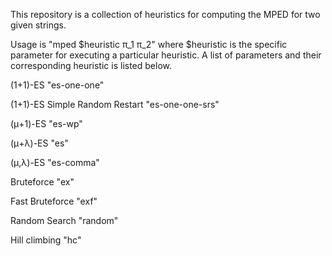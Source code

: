 This repository is a collection of heuristics for computing the MPED for two given strings.

Usage is "mped $heuristic π_1 π_2" where $heuristic is the specific parameter for executing a particular heuristic. A list of parameters and their corresponding heuristic is listed below.

(1+1)-ES 						            "es-one-one"

(1+1)-ES Simple Random Restart 	"es-one-one-srs"

(μ+1)-ES 					            	"es-wp"

(μ+λ)-ES 						            "es"

(μ,λ)-ES 						            "es-comma"

Bruteforce 						          "ex"

Fast Bruteforce 				        "exf"

Random Search 					        "random"

Hill climbing 					        "hc"
